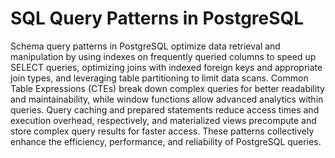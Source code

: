 # SQL Query Patterns in PostgreSQL

Schema query patterns in PostgreSQL optimize data retrieval and manipulation by using indexes on frequently queried columns to speed up SELECT queries, optimizing joins with indexed foreign keys and appropriate join types, and leveraging table partitioning to limit data scans. Common Table Expressions (CTEs) break down complex queries for better readability and maintainability, while window functions allow advanced analytics within queries. Query caching and prepared statements reduce access times and execution overhead, respectively, and materialized views precompute and store complex query results for faster access. These patterns collectively enhance the efficiency, performance, and reliability of PostgreSQL queries.
